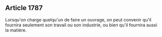Article 1787
----
Lorsqu'on charge quelqu'un de faire un ouvrage, on peut convenir qu'il fournira
seulement son travail ou son industrie, ou bien qu'il fournira aussi la matière.
